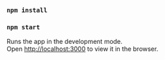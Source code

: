### `npm install`
### `npm start`


Runs the app in the development mode.<br />
Open [http://localhost:3000](http://localhost:3000) to view it in the browser.


